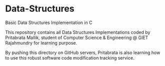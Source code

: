 # Data-Structures
Basic Data Structures Implementation in C

This repository contains all Data Structures Implementations coded by Pritabrata Mallik, student of Computer Science & Engineering
@ GIET Rajahmundry for learning purpose.

By pushing this directory on GitHub servers, Pritabrata is also learning how to use this robust software code modification tracking 
service.
